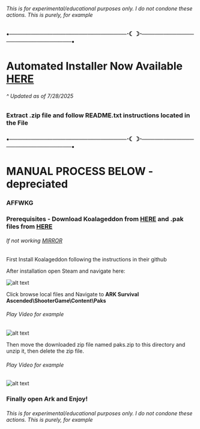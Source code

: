 ###### *This is for experimental/educational purposes only. I do not condone these actions. This is purely, for example*

### •───────────────────────────⋅☾☽⋅───────────────────────────•

# Automated Installer Now Available [HERE](https://github.com/StayLiquidy/AFFWKG/releases/download/release/AFFWKG-v0.9.0.zip)
###### ^ Updated as of  7/28/2025
### Extract .zip file and follow README.txt instructions located in the File

### •───────────────────────────⋅☾☽⋅───────────────────────────•

# MANUAL PROCESS BELOW - depreciated
### AFFWKG

### Prerequisites - Download Koalageddon from [HERE](https://github.com/acidicoala/Koalageddon) and .pak files from [HERE](https://anonymfile.com/mkXyo/paks.zip)

###### If not working [MIRROR](https://limewire.com/d/f85967a4-919f-4ef6-af30-dd3ce7a24659#0gLR8mk-Kz7Kvba_YuGYiSwP_nPgLrhVLd9PlNshYyc)

First Install Koalageddon following the instructions in their github

After installation open Steam and navigate here:

![alt text](https://i.imgur.com/cO9P6ey.png "Figure 1")

Click browse local files and Navigate to **ARK Survival Ascended\ShooterGame\Content\Paks** 

###### *Play Video for example*

![alt text](https://i.imgur.com/xDv04nZ.gif "Gif 1")

Then move the downloaded zip file named paks.zip to this directory and unzip it, then delete the zip file.

###### *Play Video for example*

![alt text](https://i.imgur.com/2rwIwLo.gif "Gif 1")

### Finally open Ark and Enjoy!

###### *This is for experimental/educational purposes only. I do not condone these actions. This is purely, for example*
